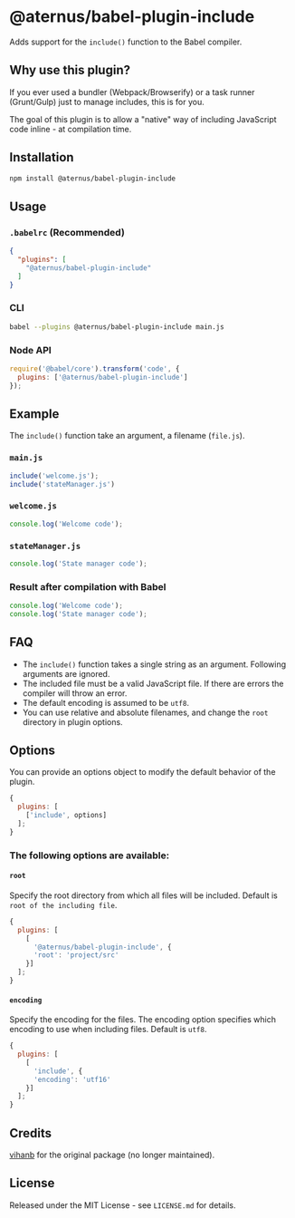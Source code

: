 # @aternus/babel-plugin-include

Adds support for the `include()` function to the Babel compiler.


## Why use this plugin?

If you ever used a bundler (Webpack/Browserify) or a task runner (Grunt/Gulp) just to manage includes, 
this is for you.

The goal of this plugin is to allow a "native" way of including JavaScript code inline - at compilation time.


## Installation

```bash
npm install @aternus/babel-plugin-include
```


## Usage

### `.babelrc` (Recommended)

```json
{
  "plugins": [
    "@aternus/babel-plugin-include"
  ]
}
```

### CLI

```bash
babel --plugins @aternus/babel-plugin-include main.js
```

### Node API

```javascript
require('@babel/core').transform('code', {
  plugins: ['@aternus/babel-plugin-include']
});
```


## Example

The `include()` function take an argument, a filename (`file.js`).

### `main.js`

```javascript
include('welcome.js');
include('stateManager.js')
```

### `welcome.js`

```javascript
console.log('Welcome code');
```

### `stateManager.js`

```javascript
console.log('State manager code');
```

### Result after compilation with Babel

```javascript
console.log('Welcome code');
console.log('State manager code');
```


## FAQ

* The `include()` function takes a single string as an argument. Following arguments are ignored.
* The included file must be a valid JavaScript file. If there are errors the compiler will throw an error.
* The default encoding is assumed to be `utf8`.
* You can use relative and absolute filenames, and change the `root` directory in plugin options.

## Options

You can provide an options object to modify the default behavior of the plugin.

```javascript
{
  plugins: [
    ['include', options]
  ];
}
```

### The following options are available:

#### `root`
Specify the root directory from which all files will be included. Default is `root of the including file`.

```javascript
{
  plugins: [
    [
      '@aternus/babel-plugin-include', {
      'root': 'project/src'
    }]
  ];
}
```

#### `encoding`
Specify the encoding for the files. 
The encoding option specifies which encoding to use when including files. Default is `utf8`.

```javascript
{
  plugins: [
    [
      'include', {
      'encoding': 'utf16'
    }]
  ];
}
```


## Credits

[vihanb](https://github.com/vihanb) for the original package (no longer maintained).


## License

Released under the MIT License - see `LICENSE.md` for details.
